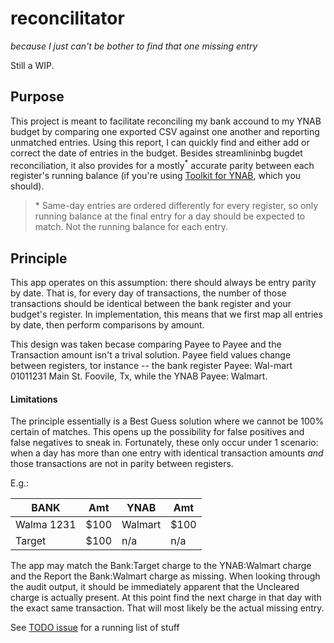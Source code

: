 # reconcilitator
_because I just can't be bother to find that one missing entry_

Still a WIP.

## Purpose

This project is meant to facilitate reconciling my bank accound to my YNAB budget by comparing one exported CSV against one another and
reporting unmatched entries.  Using this report, I can quickly find and either add or correct the date of entries in the budget.
Besides streamlininbg bugdet reconciliation, it also provides for a mostly<sup>*</sup> accurate parity between each 
register's running balance (if you're using [Toolkit for YNAB]( https://www.toolkitforynab.com/), which you should).

> \* Same-day entries are ordered differently for every register, so only running balance at the final entry for a day should 
> be expected to match.  Not the running balance for each entry.

## Principle

This app operates on this assumption: there should always be entry parity by date.  That is, for every day of transactions, the
number of those transactions should be identical between the bank register and your budget's register.  In implementation,
this means that we first map all entries by date, then perform comparisons by amount.

This design was taken becase comparing Payee to Payee and the Transaction amount isn't a trival solution. Payee field values change between registers,
tor instance -- the bank register Payee: Wal-mart 01011231 Main St. Foovile, Tx, while the YNAB Payee: Walmart.   

#### Limitations

The principle essentially is a Best Guess solution where we cannot be 100% certain of matches.  This opens up the possibility
for false positives and false negatives to sneak in.  Fortunately, these only occur under 1 scenario: when a day has more than one entry
with identical transaction amounts _and_ those transactions are not in parity between registers.

E.g.:

BANK|Amt|YNAB|Amt
----|----|----|----
Walma 1231|$100|Walmart|$100
Target| $100 | n/a | n/a

The app may match the Bank:Target charge to the YNAB:Walmart charge and the Report the Bank:Walmart charge as missing.
When looking through the audit output, it should be immediately apparent that the Uncleared charge is actually present.  At this point
find the next charge in that day with the exact same transaction. That will most likely be the actual missing entry.

See [TODO issue](https://github.com/copejon/reconcilitator/issues/2) for a running list of stuff
